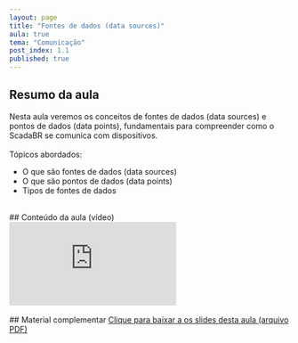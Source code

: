 ```yaml
---
layout: page
title: "Fontes de dados (data sources)"
aula: true
tema: "Comunicação"
post_index: 1.1
published: true
---
```


## Resumo da aula
<div class="message">
	Nesta aula veremos os conceitos de fontes de dados (data sources) e pontos de dados (data points), fundamentais para compreender como o ScadaBR se comunica com dispositivos.
	<br><br>
	Tópicos abordados:
	<ul>
		<li>O que são fontes de dados (data sources)</li>
		<li>O que são pontos de dados (data points)</li>
		<li>Tipos de fontes de dados</li>
	</ul>
</div>

<br>
## Conteúdo da aula (vídeo)

<div class="iframe-container ratio-16_9">
	<iframe src="https://youtube.com/embed/CWcKPwIS_tc" title="YouTube video player" frameborder="0" allow="accelerometer; autoplay; clipboard-write; encrypted-media; gyroscope; picture-in-picture; web-share" allowfullscreen></iframe>
</div>

<br>
## Material complementar
<a href="{{ '/uploads/Slides Data Sources.pdf' | absolute_url }}" download>Clique para baixar a os slides desta aula (arquivo PDF)</a>